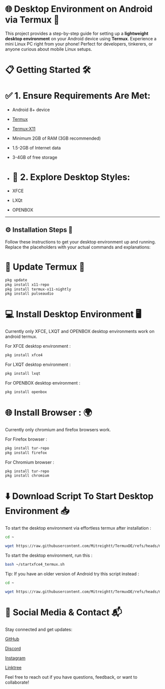 # 🌐 Desktop Environment on Android via Termux 🚀

This project provides a step-by-step guide for setting up a **lightweight desktop environment** on your Android device using **Termux**. Experience a mini Linux PC right from your phone! Perfect for developers, tinkerers, or anyone curious about mobile Linux setups.

# 📋 Getting Started 🛠️
# ✅ 1. Ensure Requirements Are Met:

- Android 8+ device 

- [Termux](https://github.com/termux/termux-app/releases/download/v0.118.2/termux-app_v0.118.2+github-debug_arm64-v8a.apk)

- [Termux:X11](https://github.com/termux/termux-x11/releases/download/nightly/app-arm64-v8a-debug.apk)

- Minimum 2GB of RAM (3GB recommended)

- 1.5-2GB of Internet data

- 3-4GB of free storage

- # 🎨 2. Explore Desktop Styles:

- XFCE

- LXQt

- OPENBOX

---

## ⚙️ Installation Steps 🧩

Follow these instructions to get your desktop environment up and running. Replace the placeholders with your actual commands and explanations:

# 🔄 Update Termux 🔧

```bash
pkg update
pkg install x11-repo
pkg install termux-x11-nightly
pkg install pulseaudio
```

# 💻 Install Desktop Environment 🖥️
Currently only XFCE, LXQT and OPENBOX desktop environments work on android termux.

For XFCE desktop environment :
```bash
pkg install xfce4
```
For LXQT desktop environment :
```bash
pkg install lxqt
```
For OPENBOX desktop environment :
```bash
pkg install openbox
```

# 🌐 Install Browser : 🌍
Currently only chromium and firefox browsers work.

For Firefox browser :
```bash
pkg install tur-repo
pkg install firefox
```
For Chromium browser :
```bash
pkg install tur-repo
pkg install chromium
```
# ⬇️ Download Script To Start Desktop Environment 📥
To start the desktop environment via effortless termux after installation :
```bash
cd ~

wget https://raw.githubusercontent.com/Mitreightt/TermuxDE/refs/heads/main/Script
```
To start the desktop environment, run this :
```bash
bash ~/startxfce4_termux.sh
```
Tip: If you have an older version of Android try this script instead :
```bash
cd ~

wget https://raw.githubusercontent.com/Mitreightt/TermuxDE/refs/heads/main/script
```
# 📱 Social Media & Contact 📬
Stay connected and get updates:

[GitHub](https://github.com/Mitreightt)

[Discord](https://discord.com/invite/uZ2jRXWCnU)

[Instagram](https://www.instagram.com/nonicknofunn)

[Linktree](https://linktr.ee/mitreight)

Feel free to reach out if you have questions, feedback, or want to collaborate!
